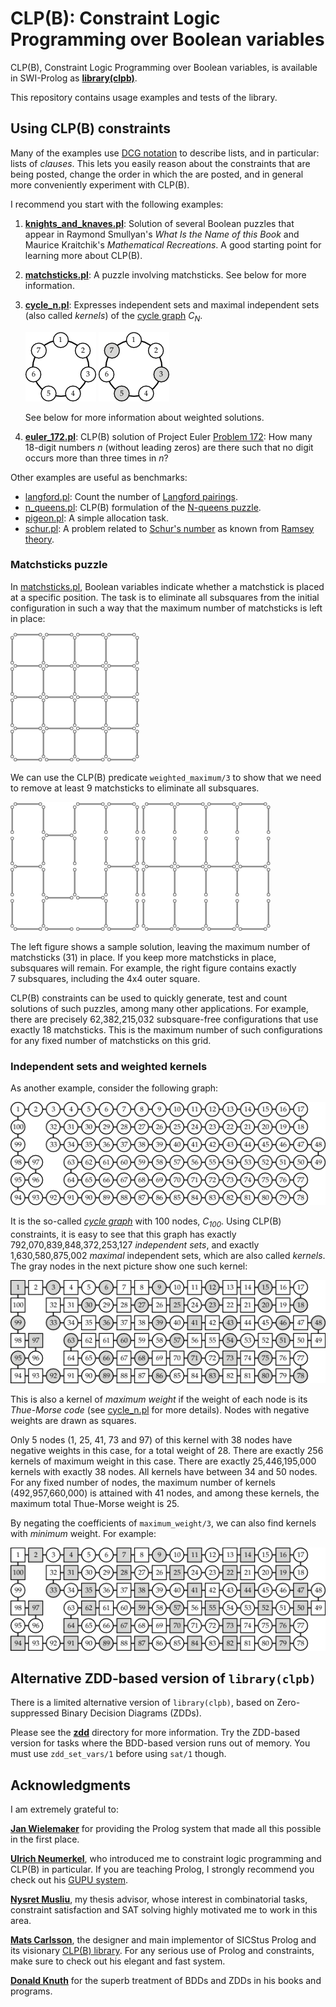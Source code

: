# CLP(B): Constraint Logic Programming over Boolean variables

CLP(B), Constraint Logic Programming over Boolean variables, is
available in SWI-Prolog as
[**library(clpb)**](http://www.swi-prolog.org/man/clpb.html).

This repository contains usage examples and tests of the library.

## Using CLP(B) constraints

Many of the examples use
[DCG notation](http://www.metalevel.at/dcg.html) to describe lists,
and in particular: lists of *clauses*. This lets you easily reason
about the constraints that are being posted, change the order in which
the are posted, and in general more conveniently experiment
with&nbsp;CLP(B).

I recommend you start with the following examples:

1. [**knights_and_knaves.pl**](knights_and_knaves.pl): Solution of
   several Boolean puzzles that appear in Raymond Smullyan's _What Is
   the Name of this Book_ and Maurice Kraitchik's _Mathematical
   Recreations_. A good starting point for learning more about CLP(B).

2. [**matchsticks.pl**](matchsticks.pl): A puzzle involving
   matchsticks. See below for more information.

3. [**cycle_n.pl**](cycle_n.pl): Expresses independent sets and
   maximal independent sets (also called *kernels*) of the
   [cycle graph](https://en.wikipedia.org/wiki/Cycle_graph)&nbsp;<i>C<sub>N</sub></i>.
   
   ![Cycle graph C_7](figures/cycle7.png) ![Kernel of C_7](figures/cycle7_kernel.png)

    See below for more information about weighted solutions.

4. [**euler_172.pl**](euler_172.pl): CLP(B) solution of Project Euler
   [Problem 172](https://projecteuler.net/problem=172): How many
   18-digit numbers&nbsp;<i>n</i> (without leading zeros) are there
   such that no digit occurs more than three times in&nbsp;<i>n</i>?

Other examples are useful as benchmarks:

- [langford.pl](langford.pl): Count the number of [Langford pairings](https://en.wikipedia.org/wiki/Langford_pairing).
- [n_queens.pl](n_queens.pl): CLP(B) formulation of the
  [N-queens puzzle](https://en.wikipedia.org/wiki/Eight_queens_puzzle).
- [pigeon.pl](pigeon.pl): A simple allocation task.
- [schur.pl](schur.pl): A problem related to
  [Schur's number](http://mathworld.wolfram.com/SchurNumber.html) as
  known from
  [Ramsey theory](http://mathworld.wolfram.com/RamseyTheory.html).

### Matchsticks puzzle

In [matchsticks.pl](matchsticks.pl), Boolean variables indicate
whether a matchstick is placed at a specific position. The task is to
eliminate all subsquares from the initial configuration in such a way
that the maximum number of matchsticks is left in place:

![Matchsticks initial configuration](figures/matchsticks1.png)

We can use the CLP(B) predicate `weighted_maximum/3` to show that we
need to remove at least 9 matchsticks to eliminate all subsquares.

![Matchsticks without any subsquares](figures/matchsticks2.png) ![Exactly 7 subsquares remaining](figures/matchsticks3.png)

The left figure shows a sample solution, leaving the maximum number of
matchsticks&nbsp;(31) in place. If you keep more matchsticks in place,
subsquares will remain. For example, the right figure contains exactly
7&nbsp;subsquares, including the 4x4 outer square.

CLP(B) constraints can be used to quickly generate, test and count
solutions of such puzzles, among many other applications. For example,
there are precisely 62,382,215,032 subsquare-free configurations that
use exactly 18&nbsp;matchsticks. This is the maximum number of such
configurations for any fixed number of matchsticks on this grid.

### Independent sets and weighted kernels

As another example, consider the following graph:

![Cycle graph with 100 nodes, C_100](figures/cycle100.png)

It is the so-called
[_cycle graph_](https://en.wikipedia.org/wiki/Cycle_graph) with
100&nbsp;nodes, <i>C<sub>100</sub></i>. Using CLP(B) constraints, it
is easy to see that this graph has exactly 792,070,839,848,372,253,127
_independent sets_, and exactly 1,630,580,875,002 _maximal_
independent sets, which are also called _kernels_. The gray nodes in
the next picture show one such kernel:

![Maximal independent set of C_100](figures/cycle100_maximum.png)

This is also a kernel of _maximum weight_ if the weight of each node
is its _Thue-Morse code_ (see [cycle_n.pl](cycle_n.pl) for more
details). Nodes with negative weights are drawn as squares.

Only 5 nodes (1, 25, 41, 73 and 97) of this kernel with 38 nodes have
negative weights in this case, for a total weight of 28. There are
exactly 256 kernels of maximum weight in this case. There are exactly
25,446,195,000 kernels with exactly 38 nodes. All kernels have between
34 and 50 nodes. For any fixed number of nodes, the maximum number of
kernels (492,957,660,000) is attained with 41 nodes, and among these
kernels, the maximum total Thue-Morse weight is 25.

By negating the coefficients of `maximum_weight/3`, we can also find
kernels with _minimum_ weight. For example:

![Kernel of C_100 with minimum weight](figures/cycle100_minimum.png)

## Alternative ZDD-based version of `library(clpb)`

There is a limited alternative version of `library(clpb)`, based on
Zero-suppressed Binary Decision Diagrams (ZDDs).

Please see the [**zdd**](zdd) directory for more information. Try the
ZDD-based version for tasks where the BDD-based version runs out of
memory. You must use `zdd_set_vars/1` before using `sat/1` though.

## Acknowledgments

I am extremely grateful to:

[**Jan Wielemaker**](http://www.swi-prolog.org) for providing the
Prolog system that made all this possible in the first place.

[**Ulrich Neumerkel**](http://www.complang.tuwien.ac.at/ulrich/), who
introduced me to constraint logic programming and CLP(B) in
particular. If you are teaching Prolog, I strongly recommend you check
out his
[GUPU&nbsp;system](http://www.complang.tuwien.ac.at/ulrich/gupu/).

[**Nysret Musliu**](http://dbai.tuwien.ac.at/staff/musliu/), my thesis
advisor, whose interest in combinatorial tasks, constraint
satisfaction and SAT&nbsp;solving highly motivated me to work in this
area.

[**Mats Carlsson**](https://www.sics.se/~matsc/), the designer and
main implementor of SICStus Prolog and its visionary
[CLP(B)&nbsp;library](https://sicstus.sics.se/sicstus/docs/latest4/html/sicstus.html/lib_002dclpb.html#lib_002dclpb).
For any serious use of Prolog and constraints, make sure to check out
his elegant and fast system.

[**Donald Knuth**](http://www-cs-faculty.stanford.edu/~uno/) for the
superb treatment of BDDs and&nbsp;ZDDs in his books and programs.
